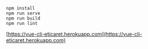 ```
npm install
npm run serve
npm run build
npm run lint
```

[https://vue-cli-eticaret.herokuapp.com](https://vue-cli-eticaret.herokuapp.com)
